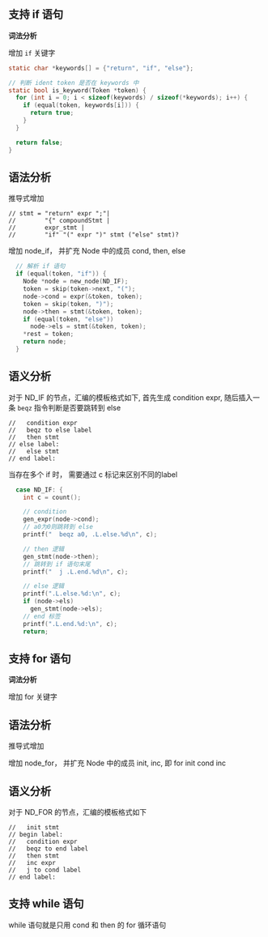 ## 支持 if 语句

**词法分析**

增加 `if` 关键字

```c
static char *keywords[] = {"return", "if", "else"};

// 判断 ident token 是否在 keywords 中
static bool is_keyword(Token *token) {
  for (int i = 0; i < sizeof(keywords) / sizeof(*keywords); i++) {
    if (equal(token, keywords[i])) {
      return true;
    }
  }

  return false;
}
```

## 语法分析

推导式增加
```
// stmt = "return" expr ";"|
//        "{" compoundStmt |
//        expr_stmt |
//        "if" "(" expr ")" stmt ("else" stmt)?
```

增加 node_if， 并扩充 Node 中的成员 cond, then, else

```c
  // 解析 if 语句
  if (equal(token, "if")) {
    Node *node = new_node(ND_IF);
    token = skip(token->next, "(");
    node->cond = expr(&token, token);
    token = skip(token, ")");
    node->then = stmt(&token, token);
    if (equal(token, "else"))
      node->els = stmt(&token, token);
    *rest = token;
    return node;
  }
```


## 语义分析

对于 ND_IF 的节点，汇编的模板格式如下, 首先生成 condition expr, 随后插入一条 `beqz` 指令判断是否要跳转到 else

```
//   condition expr
//   beqz to else label
//   then stmt
// else label:
//   else stmt
// end label:
```

当存在多个 if 时， 需要通过 c 标记来区别不同的label

```c
  case ND_IF: {
    int c = count();

    // condition
    gen_expr(node->cond);
    // a0为0则跳转到 else
    printf("  beqz a0, .L.else.%d\n", c);

    // then 逻辑
    gen_stmt(node->then);
    // 跳转到 if 语句末尾
    printf("  j .L.end.%d\n", c);

    // else 逻辑
    printf(".L.else.%d:\n", c);
    if (node->els)
      gen_stmt(node->els);
    // end 标签
    printf(".L.end.%d:\n", c);
    return;
```

## 支持 for 语句

**词法分析**

增加 for 关键字

## 语法分析

推导式增加

增加 node_for， 并扩充 Node 中的成员 init, inc, 即 for init cond inc


## 语义分析

对于 ND_FOR 的节点，汇编的模板格式如下

```
//   init stmt
// begin label:
//   condition expr
//   beqz to end label
//   then stmt
//   inc expr
//   j to cond label
// end label:
```


## 支持 while 语句

while 语句就是只用 cond 和 then 的 for 循环语句